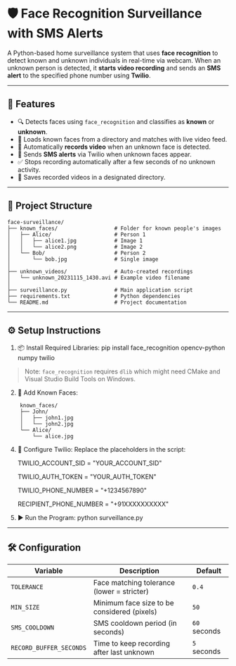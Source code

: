 
# 🛡️ Face Recognition Surveillance with SMS Alerts

A Python-based home surveillance system that uses **face recognition** to detect known and unknown individuals in real-time via webcam. When an unknown person is detected, it **starts video recording** and sends an **SMS alert** to the specified phone number using **Twilio**.

---

## 📌 Features

- 🔍 Detects faces using `face_recognition` and classifies as **known** or **unknown**.
- 🧠 Loads known faces from a directory and matches with live video feed.
- 🎥 Automatically **records video** when an unknown face is detected.
- 📱 Sends **SMS alerts** via Twilio when unknown faces appear.
- ✅ Stops recording automatically after a few seconds of no unknown activity.
- 📂 Saves recorded videos in a designated directory.

---

## 📁 Project Structure

```text
face-surveillance/
├── known_faces/                  # Folder for known people's images
│   ├── Alice/                    # Person 1
│   │   ├── alice1.jpg            # Image 1
│   │   └── alice2.png            # Image 2
│   └── Bob/                      # Person 2
│       └── bob.jpg               # Single image
│
├── unknown_videos/               # Auto-created recordings
│   └── unknown_20231115_1430.avi # Example video filename
│
├── surveillance.py               # Main application script
├── requirements.txt              # Python dependencies
└── README.md                     # Project documentation
```
---

## ⚙️ Setup Instructions

1. 📦 Install Required Libraries:
    pip install face_recognition opencv-python numpy twilio

> Note: `face_recognition` requires `dlib` which might need CMake and Visual Studio Build Tools on Windows.

2. 📁 Add Known Faces:
```text
    known_faces/
    ├── John/
    │   ├── john1.jpg
    │   └── john2.jpg
    └── Alice/
        └── alice.jpg
```
4. 🔐 Configure Twilio:
Replace the placeholders in the script:

    TWILIO_ACCOUNT_SID = "YOUR_ACCOUNT_SID"
   
    TWILIO_AUTH_TOKEN = "YOUR_AUTH_TOKEN"
   
    TWILIO_PHONE_NUMBER = "+1234567890"
   
    RECIPIENT_PHONE_NUMBER = "+91XXXXXXXXXX"

6. ▶️ Run the Program:
    python surveillance.py

---

## 🛠️ Configuration

| Variable                | Description                                 | Default         |
|-------------------------|---------------------------------------------|-----------------|
| `TOLERANCE`             | Face matching tolerance (lower = stricter)  | `0.4`           |
| `MIN_SIZE`              | Minimum face size to be considered (pixels) | `50`            |
| `SMS_COOLDOWN`          | SMS cooldown period (in seconds)            | `60` seconds    |
| `RECORD_BUFFER_SECONDS` | Time to keep recording after last unknown   | `5` seconds     |

